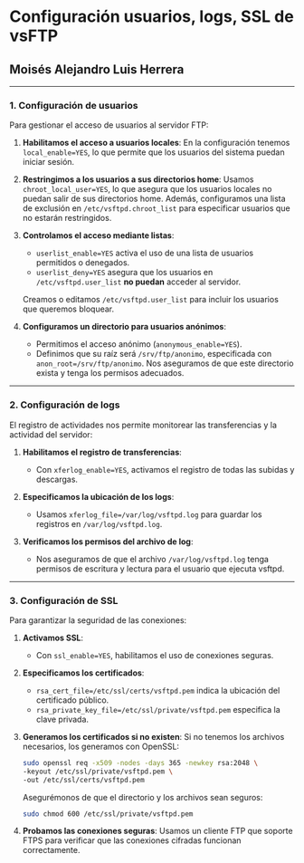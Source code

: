 # Configuración usuarios, logs, SSL de vsFTP
## Moisés Alejandro Luis Herrera
---

### **1. Configuración de usuarios**
Para gestionar el acceso de usuarios al servidor FTP:

1. **Habilitamos el acceso a usuarios locales**:
   En la configuración tenemos `local_enable=YES`, lo que permite que los usuarios del sistema puedan iniciar sesión.

2. **Restringimos a los usuarios a sus directorios home**:
   Usamos `chroot_local_user=YES`, lo que asegura que los usuarios locales no puedan salir de sus directorios home. Además, configuramos una lista de exclusión en `/etc/vsftpd.chroot_list` para especificar usuarios que no estarán restringidos.

3. **Controlamos el acceso mediante listas**:
   - `userlist_enable=YES` activa el uso de una lista de usuarios permitidos o denegados.
   - `userlist_deny=YES` asegura que los usuarios en `/etc/vsftpd.user_list` **no puedan** acceder al servidor.

   Creamos o editamos `/etc/vsftpd.user_list` para incluir los usuarios que queremos bloquear.

4. **Configuramos un directorio para usuarios anónimos**:
   - Permitimos el acceso anónimo (`anonymous_enable=YES`).
   - Definimos que su raíz será `/srv/ftp/anonimo`, especificada con `anon_root=/srv/ftp/anonimo`. Nos aseguramos de que este directorio exista y tenga los permisos adecuados.

---

### **2. Configuración de logs**
El registro de actividades nos permite monitorear las transferencias y la actividad del servidor:

1. **Habilitamos el registro de transferencias**:
   - Con `xferlog_enable=YES`, activamos el registro de todas las subidas y descargas.

2. **Especificamos la ubicación de los logs**:
   - Usamos `xferlog_file=/var/log/vsftpd.log` para guardar los registros en `/var/log/vsftpd.log`.

3. **Verificamos los permisos del archivo de log**:
   - Nos aseguramos de que el archivo `/var/log/vsftpd.log` tenga permisos de escritura y lectura para el usuario que ejecuta vsftpd.

---

### **3. Configuración de SSL**
Para garantizar la seguridad de las conexiones:

1. **Activamos SSL**:
   - Con `ssl_enable=YES`, habilitamos el uso de conexiones seguras.

2. **Especificamos los certificados**:
   - `rsa_cert_file=/etc/ssl/certs/vsftpd.pem` indica la ubicación del certificado público.
   - `rsa_private_key_file=/etc/ssl/private/vsftpd.pem` especifica la clave privada.

3. **Generamos los certificados si no existen**:
   Si no tenemos los archivos necesarios, los generamos con OpenSSL:
   ```bash
   sudo openssl req -x509 -nodes -days 365 -newkey rsa:2048 \
   -keyout /etc/ssl/private/vsftpd.pem \
   -out /etc/ssl/certs/vsftpd.pem
   ```
   Asegurémonos de que el directorio y los archivos sean seguros:
   ```bash
   sudo chmod 600 /etc/ssl/private/vsftpd.pem
   ```

4. **Probamos las conexiones seguras**:
   Usamos un cliente FTP que soporte FTPS para verificar que las conexiones cifradas funcionan correctamente.